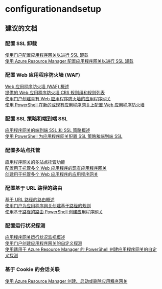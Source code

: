 <properties
    pageTitle="configurationandsetup"
    description="configurationandsetup"
    service="microsoft.network"
    resource="applicationgateways"
    authors="radwiv"
    displayOrder=""
    selfHelpType="generic"
    supportTopicIds="32436960,32573481"
    resourceTags=""
    productPesIds="15922"
    cloudEnvironments="public"
/>


# <a name="configurationandsetup"></a>configurationandsetup

## <a name="recommended-documents"></a>**建议的文档**

### <a name="configure-ssl-offloadbr"></a>**配置 SSL 卸载**<br>
[使用门户配置应用程序网关以进行 SSL 卸载](https://docs.microsoft.com/azure/application-gateway/application-gateway-ssl-portal)<br>
[使用 Azure Resource Manager 配置应用程序网关以进行 SSL 卸载](https://docs.microsoft.com/azure/application-gateway/application-gateway-ssl-arm)<br>

### <a name="configure-web-application-firewall-wafbr"></a>**配置 Web 应用程序防火墙 (WAF)**<br>
[Web 应用程序防火墙 (WAF) 概述](https://docs.microsoft.com/azure/application-gateway/application-gateway-web-application-firewall-overview)<br>
[提供的 Web 应用程序防火墙 CRS 规则组和规则列表](https://docs.microsoft.com/azure/application-gateway/application-gateway-crs-rulegroups-rules)<br>
[使用门户创建具有 Web 应用程序防火墙的应用程序网关](https://docs.microsoft.com/azure/application-gateway/application-gateway-web-application-firewall-portal)<br>
[使用 PowerShell 在新的或现有应用程序网关上配置 Web 应用程序防火墙](https://docs.microsoft.com/azure/application-gateway/application-gateway-web-application-firewall-powershell)<br>

### <a name="configure-ssl-policy-and-end-to-end-sslbr"></a>**配置 SSL 策略和端到端 SSL**<br>
[应用程序网关的端到端 SSL 和 SSL 策略概述](https://docs.microsoft.com/azure/application-gateway/application-gateway-backend-ssl)<br>
[使用 PowerShell 为应用程序网关配置 SSL 策略和端到端 SSL](https://docs.microsoft.com/azure/application-gateway/application-gateway-end-to-end-ssl-powershell)<br>

### <a name="configure-multi-site-hostingbr"></a>**配置多站点托管**<br>
[应用程序网关的多站点托管功能](https://docs.microsoft.com/azure/application-gateway/application-gateway-multi-site-overview)<br>
[配置用于托管多个 Web 应用程序的现有应用程序网关](https://docs.microsoft.com/azure/application-gateway/application-gateway-create-multisite-portal)<br>
[创建用于托管多个 Web 应用程序的应用程序网关](https://docs.microsoft.com/azure/application-gateway/application-gateway-create-multisite-azureresourcemanager-powershell)<br>

### <a name="configure-url-path-based-routingbr"></a>**配置基于 URL 路径的路由**<br>
[基于 URL 路径的路由概述](https://docs.microsoft.com/azure/application-gateway/application-gateway-url-route-overview)<br>
[使用门户为应用程序网关创建基于路径的规则](https://docs.microsoft.com/azure/application-gateway/application-gateway-create-url-route-portal)<br>
[使用基于路径的路由 PowerShell 创建应用程序网关](https://docs.microsoft.com/azure/application-gateway/application-gateway-create-url-route-arm-ps)<br>

### <a name="configure-health-probesbr"></a>**配置运行状况探测**<br> 
[应用程序网关运行状况监视概述](https://docs.microsoft.com/azure/application-gateway/application-gateway-probe-overview)<br>
[使用门户创建应用程序网关的自定义探测](https://docs.microsoft.com/azure/application-gateway/application-gateway-create-probe-portal)<br>
[使用适用于 Azure Resource Manager 的 PowerShell 创建应用程序网关的自定义探测](https://docs.microsoft.com/azure/application-gateway/application-gateway-create-probe-ps)<br>

### <a name="cookie-based-session-affinity"></a>**基于 Cookie 的会话关联**
[使用 Azure Resource Manager 创建、启动或删除应用程序网关](https://docs.microsoft.com/azure/application-gateway/application-gateway-create-gateway-arm)<br>

